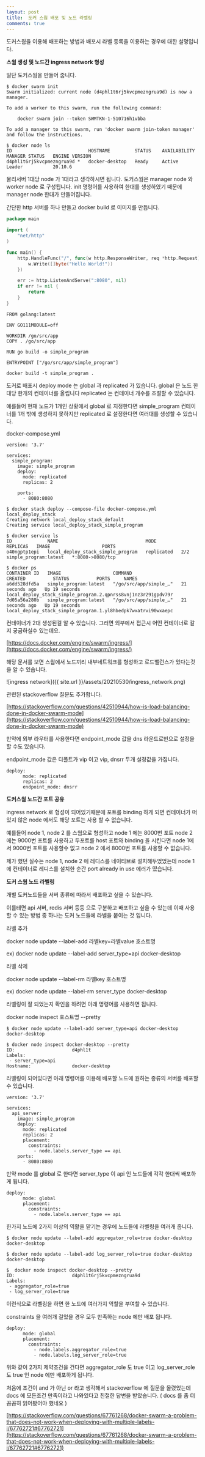 ```yaml
---
layout: post
title:  도커 스웜 배포 및 노드 라벨링
comments: true
---
```



도커스웜을 이용해 배포하는 방법과 배포시 라벨 등록을 이용하는 경우에 대한 설명입니다.

**스웜 생성 및 노드간 ingress network 형성**

일단 도커스웜을 만들어 줍니다.

```
$ docker swarm init
Swarm initialized: current node (d4phl1t6rj5kvcpmezngrua9d) is now a manager.

To add a worker to this swarm, run the following command:

    docker swarm join --token SWMTKN-1-510716h1vbba

To add a manager to this swarm, run 'docker swarm join-token manager' and follow the instructions.

$ docker node ls
ID                            HOSTNAME         STATUS    AVAILABILITY   MANAGER STATUS   ENGINE VERSION
d4phl1t6rj5kvcpmezngrua9d *   docker-desktop   Ready     Active         Leader           20.10.6
```

물리서버 1대당 node 가 1대라고 생각하시면 됩니다.  도커스웜은 manager node 와 worker node 로 구성됩니다. init 명령어를 사용하여 한대를  생성하였기 때문에 manager node 한대가 만들어집니다.

간단한 http 서버를 하나 만들고 docker build 로 이미지를 만듭니다.

```go
package main

import (
	"net/http"
)

func main() {
	http.HandleFunc("/", func(w http.ResponseWriter, req *http.Request) {
		w.Write([]byte("Hello World!"))
	})

	err := http.ListenAndServe(":8080", nil)
	if err != nil {
		return
	}
}
```

```docker
FROM golang:latest

ENV GO111MODULE=off

WORKDIR /go/src/app
COPY . /go/src/app

RUN go build -o simple_program

ENTRYPOINT ["/go/src/app/simple_program"]
```

```
docker build -t simple_program .
```

도커로 배포시 deploy mode 는 global 과 replicated 가 있습니다. global 은 노드 한대당 한개의 컨테이너를 올립니다 replicated 는 컨테이너 개수를 조절할 수 있습니다.

예를들어 현재 노드가 1개인 상황에서 global 로 지정한다면 simple_program 컨테이너를 1개 밖에 생성하지 못하지만 replicated 로 설정한다면 여러대를 생성할 수 있습니다.

docker-compose.yml

```docker
version: '3.7'

services:
  simple_program:
    image: simple_program
    deploy:
      mode: replicated
      replicas: 2

    ports:
      - 8080:8080
```

```
$ docker stack deploy --compose-file docker-compose.yml local_deploy_stack
Creating network local_deploy_stack_default
Creating service local_deploy_stack_simple_program

$ docker service ls
ID             NAME                                MODE         REPLICAS   IMAGE                   PORTS
o40ngptp1epi   local_deploy_stack_simple_program   replicated   2/2        simple_program:latest   *:8080->8080/tcp

$ docker ps
CONTAINER ID   IMAGE                   COMMAND                  CREATED          STATUS          PORTS     NAMES
a6dd528dfd5a   simple_program:latest   "/go/src/app/simple_…"   21 seconds ago   Up 19 seconds             local_deploy_stack_simple_program.2.qpnrss8vnj1nz3r291gpdv79r
7d05a56a280b   simple_program:latest   "/go/src/app/simple_…"   21 seconds ago   Up 19 seconds             local_deploy_stack_simple_program.1.yl8hbedpk7wxatrvi90wxaepc
```

컨테이너가 2대 생성된걸 알 수 있습니다. 그러면 외부에서 접근시 어떤 컨테이너로 갈지 궁금하실수 있는데요.

[https://docs.docker.com/engine/swarm/ingress/](https://docs.docker.com/engine/swarm/ingress/)



해당 문서를 보면 스웜에서 노드끼리 내부네트워크를 형성하고 로드밸런스가 있다는것을 알 수 있습니다.

![ingress network]({{ site.url }}/assets/20210530/ingress_network.png)

관련된 stackoverflow 질문도 추가합니다.

[https://stackoverflow.com/questions/42510944/how-is-load-balancing-done-in-docker-swarm-mode](https://stackoverflow.com/questions/42510944/how-is-load-balancing-done-in-docker-swarm-mode)

만약에 외부 라우터를 사용한다면 endpoint_mode 값을 dns 라운드로빈으로 설정을 할 수도 있습니다. 

endpoint_mode 값은 디폴트가 vip 이고 vip, dnsrr 두개 설정값을 가집니다.

```docker
deploy:
      mode: replicated
      replicas: 2
      endpoint_mode: dnsrr 
```

**도커스웜 노드간 포트 공유**

ingress network 로 형성이 되어있기때문에 포트를 binding 하게 되면 컨테이너가 떠있지 않은 node 에서도 해당 포트는 사용 할 수 없습니다.

예를들어 node 1, node 2 를 스웜으로 형성하고 node 1 에는 8000번 포트 node 2 에는 9000번 포트를 사용하고 두포트를 host 포트와 binding 을 시킨다면 node 1에서 9000번 포트를 사용할수 없고 node 2 에서 8000번 포트를 사용할 수 없습니다.

제가 했던 실수는 node 1, node 2 에 레디스를 네이티브로 설치해두었었는데 node 1 에 컨테이너로 레디스를 설치한 순간 port already in use 에러가 떴습니다.

**도커 스웜 노드 라벨링**

개별 도커노드들을 서버 종류에 따라서 배포하고 싶을 수 있습니다.

이를테면 api 서버, redis 서버 등등 으로 구분하고 배포하고 싶을 수 있는데 이때 사용할 수 있는 방법 중 하나는 도커 노드들에 라벨을 붙이는 것 입니다.

라벨 추가

docker node update --label-add 라벨key=라벨value 호스트명

ex) docker node update --label-add server_type=api docker-desktop

라벨 삭제

docker node update --label-rm 라벨key 호스트명

ex) docker node update --label-rm server_type docker-desktop

라벨링이 잘 되었는지 확인을 하려면  아래 명령어를 사용하면 됩니다.

docker node inspect 호스트명 --pretty

```
$ docker node update --label-add server_type=api docker-desktop
docker-desktop

$ docker node inspect docker-desktop --pretty
ID:                     d4phl1t
Labels:
 - server_type=api
Hostname:               docker-desktop
```

라벨링이 되어있다면 아래 명령어를 이용해 배포할 노드에 원하는 종류의 서버를 배포할 수 있습니다.

```
version: '3.7'

services:
  api_server:
    image: simple_program
    deploy:
      mode: replicated
      replicas: 2
      placement:
        constraints:
          - node.labels.server_type == api
    ports:
      - 8080:8080
```

만약 mode 를 global 로 한다면 server_type 이 api 인 노드들에 각각 한대씩 배포하게 됩니다.

```
deploy:
      mode: global
      placement:
        constraints:
          - node.labels.server_type == api
```

한가지 노드에 2가지 이상의 역활을 맡기는 경우에 노드들에 라벨링을 여러개 줍니다.

```
$ docker node update --label-add aggregator_role=true docker-desktop
docker-desktop

$ docker node update --label-add log_server_role=true docker-desktop
docker-desktop

$  docker node inspect docker-desktop --pretty
ID:                     d4phl1t6rj5kvcpmezngrua9d
Labels:
 - aggregator_role=true
 - log_server_role=true
```

이런식으로 라벨링을 하면 한 노드에 여러가지 역할을 부여할 수 있습니다.

constraints 을 여러개 걸었을 경우 모두 만족하는 node 에만 배포 됩니다.

```
deploy:
      mode: global
      placement:
        constraints:
          - node.labels.aggregator_role=true
          - node.labels.log_server_role=true
```

위와 같이 2가지 제약조건을 건다면 aggregator_role 도 true 이고 log_server_role 도 true 인 node 에만 배포하게 됩니다.

처음에 조건이 and 가 아닌 or 라고 생각해서 stackoverflow 에 질문을 올렸었는데 docs 에 모든조건 만족이라고 나와있다고 친절한 답변을 받았습니다. 
( docs 를 좀 더 꼼꼼히 읽어봤어야 했네요 )

[https://stackoverflow.com/questions/67761268/docker-swarm-a-problem-that-does-not-work-when-deploying-with-multiple-labels-i/67762721#67762721](https://stackoverflow.com/questions/67761268/docker-swarm-a-problem-that-does-not-work-when-deploying-with-multiple-labels-i/67762721#67762721)
